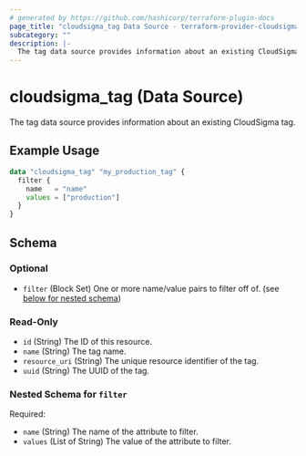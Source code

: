 ```yaml
---
# generated by https://github.com/hashicorp/terraform-plugin-docs
page_title: "cloudsigma_tag Data Source - terraform-provider-cloudsigma"
subcategory: ""
description: |-
  The tag data source provides information about an existing CloudSigma tag.
---
```


# cloudsigma_tag (Data Source)

The tag data source provides information about an existing CloudSigma tag.

## Example Usage

```terraform
data "cloudsigma_tag" "my_production_tag" {
  filter {
    name   = "name"
    values = ["production"]
  }
}
```

<!-- schema generated by tfplugindocs -->
## Schema

### Optional

- `filter` (Block Set) One or more name/value pairs to filter off of. (see [below for nested schema](#nestedblock--filter))

### Read-Only

- `id` (String) The ID of this resource.
- `name` (String) The tag name.
- `resource_uri` (String) The unique resource identifier of the tag.
- `uuid` (String) The UUID of the tag.

<a id="nestedblock--filter"></a>
### Nested Schema for `filter`

Required:

- `name` (String) The name of the attribute to filter.
- `values` (List of String) The value of the attribute to filter.
